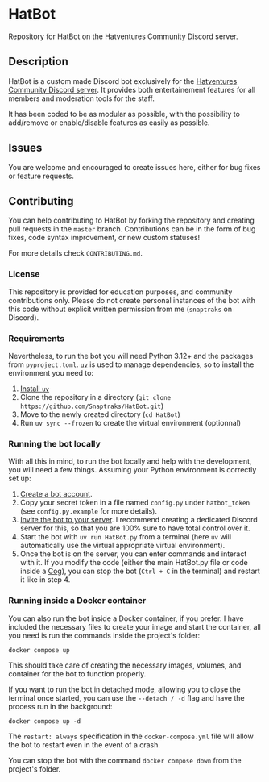 # HatBot
Repository for HatBot on the Hatventures Community Discord server.

## Description
HatBot is a custom made Discord bot exclusively for the [Hatventures Community Discord server](https://discord.gg/ByXm745). It provides both entertainement features for all members and moderation tools for the staff.

It has been coded to be as modular as possible, with the possibility to add/remove or enable/disable features as easily as possible.

## Issues
You are welcome and encouraged to create issues here, either for bug fixes or feature requests.

## Contributing
You can help contributing to HatBot by forking the repository and creating pull requests in the `master` branch. Contributions can be in the form of bug fixes, code syntax improvement, or new custom statuses!

For more details check `CONTRIBUTING.md`.

### License
This repository is provided for education purposes, and community contributions only. Please do not create personal instances of the bot with this code without explicit written permission from me (`snaptraks` on Discord).

### Requirements
Nevertheless, to run the bot you will need Python 3.12+ and the packages from `pyproject.toml`.
[`uv`](https://docs.astral.sh/uv/) is used to manage dependencies, so to install the environment you need to:
1. [Install `uv`](https://docs.astral.sh/uv/#installation)
2. Clone the repository in a directory (`git clone https://github.com/Snaptraks/HatBot.git`)
3. Move to the newly created directory (`cd HatBot`)
4. Run `uv sync --frozen` to create the virtual environment (optionnal)

### Running the bot locally
With all this in mind, to run the bot locally and help with the development, you will need a few things. Assuming your Python environment is correctly set up:

1. [Create a bot account](https://discordpy.readthedocs.io/en/latest/discord.html#creating-a-bot-account).
2. Copy your secret token in a file named `config.py` under `hatbot_token` (see `config.py.example` for more details).
3. [Invite the bot to your server](https://discordpy.readthedocs.io/en/latest/discord.html#inviting-your-bot). I recommend creating a dedicated Discord server for this, so that you are 100% sure to have total control over it.
4. Start the bot with `uv run HatBot.py` from a terminal (here `uv` will automatically use the virtual appropriate virtual environment).
5. Once the bot is on the server, you can enter commands and interact with it. If you modify the code (either the main HatBot.py file or code inside a [Cog](https://discordpy.readthedocs.io/en/latest/ext/commands/cogs.html)), you can stop the bot (`Ctrl + C` in the terminal) and restart it like in step 4.

### Running inside a Docker container
You can also run the bot inside a Docker container, if you prefer. I have included the necessary files to create your image and start the container, all you need is run the commands inside the project's folder:

```
docker compose up
```

This should take care of creating the necessary images, volumes, and container for the bot to function properly.

If you want to run the bot in detached mode, allowing you to close the terminal once started, you can use the `--detach / -d` flag and have the process run in the background:

```
docker compose up -d
```

The `restart: always` specification in the `docker-compose.yml` file will allow the bot to restart even in the event of a crash.

You can stop the bot with the command `docker compose down` from the project's folder.
